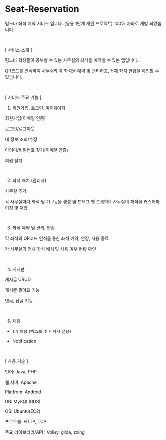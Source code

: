 # Seat-Reservation
팀노바 좌석 예약 서비스 입니다. (응용 1단계 개인 프로젝트)
100% 자바로 개발 되었습니다.


​

[ 서비스 소개 ]

팀노바 학생들이 공부할 수 있는 사무실의 좌석을 예약할 수 있는 앱입니다.

QR코드를 인식하여 사무실의 각 좌석을 예약 및 관리하고, 현재 좌석 현황을 확인할 수 있습니다.​

​

[ 서비스 주요 기능 ]

1. 회원가입, 로그인, 마이페이지

회원가입(이메일 인증)

로그인/로그아웃

내 정보 조회/수정

아이디/비밀번호 찾기(이메일 인증)

회원 탈퇴

​

2. 좌석 배치 (관리자)

사무실 추가

각 사무실마다 좌석 및 가구등을 생성 및 드래그 앤 드롭하여 사무실의 좌석을 커스터마이징 및 저장

​

3. 좌석 예약 및 관리, 현황

각 좌석의 QR코드 인식을 통한 좌석 예약, 연장, 사용 종료

각 사무실의 전체 좌석 배치 및 사용 여부 현황 확인

​

4. 게시판

게시글 CRUD

게시글 좋아요 기능

댓글, 답글 기능

​

5. 채팅

- 1:n 채팅 (텍스트 및 이미지 전송) 

- Notification 

​

[ 사용 기술 ]

언어: Java, PHP

웹 서버: Apache

Platfrom: Android 

DB: MySQL(RDS)

OS: Ubuntu(EC2)

프로토콜: HTTP, TCP

주요 라이브러리/API : Volley, glide, zxing 

​
